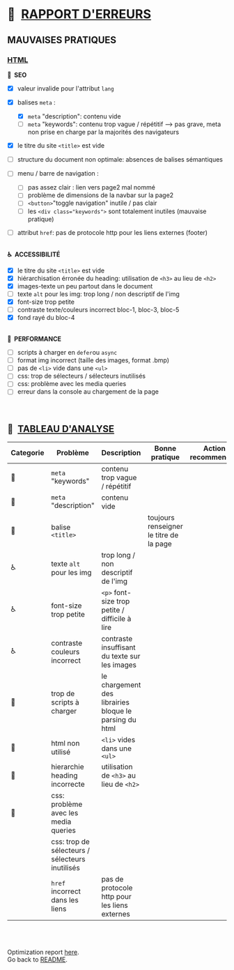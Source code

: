 # :memo:&nbsp; <ins>RAPPORT D'ERREURS</ins>

## MAUVAISES PRATIQUES

### <ins>HTML</ins>

**:mag_right:&nbsp; SEO**

- [x] valeur invalide pour l'attribut `lang`
- [x] balises `meta` :

  - [x] `meta` "description": contenu vide
  - [ ] `meta` "keywords": contenu trop vague / répétitif --> pas grave, meta non prise en charge par la majorités des navigateurs

- [x] le titre du site `<title>` est vide
- [ ] structure du document non optimale: absences de balises sémantiques
- [ ] menu / barre de navigation :
  - [ ] pas assez clair : lien vers page2 mal nommé
  - [ ] problème de dimensions de la navbar sur la page2
  - [ ] `<button>`"toggle navigation" inutile / pas clair
  - [ ] les `<div class="keywords">` sont totalement inutiles (mauvaise pratique)
- [ ] attribut `href`: pas de protocole http pour les liens externes (footer)
      <br></br>

**:wheelchair:&nbsp; ACCESSIBILITÉ**

- [x] le titre du site `<title>` est vide
- [x] hiérarchisation érronée du heading: utilisation de `<h3>` au lieu de `<h2>`
- [x] images-texte un peu partout dans le document
- [ ] texte `alt` pour les img: trop long / non descriptif de l'img
- [x] font-size trop petite
- [ ] contraste texte/couleurs incorrect bloc-1, bloc-3, bloc-5
- [x] fond rayé du bloc-4
      <br></br>

**:rocket:&nbsp; PERFORMANCE**

- [ ] scripts à charger en `defer`ou `async`
- [ ] format img incorrect (taille des images, format .bmp)
- [ ] pas de `<li>` vide dans une `<ul>`
- [ ] css: trop de sélecteurs / sélecteurs inutilisés
- [ ] css: problème avec les media queries
- [ ] erreur dans la console au chargement de la page  
       <br></br>

## :ledger:&nbsp; <ins>TABLEAU D'ANALYSE</ins>

| Categorie    | Problème                                        | Description                                            | Bonne pratique                          | Action recommendée |
| ------------ | ----------------------------------------------- | ------------------------------------------------------ | --------------------------------------- | ------------------ |
| :mag_right:  | `meta` "keywords"                               | contenu trop vague / répétitif                         |
| :mag_right:  | `meta` "description"                            | contenu vide                                           |
| :mag_right:  | balise `<title>`                                |                                                        | toujours renseigner le titre de la page |
| :wheelchair: | texte `alt` pour les img                        | trop long / non descriptif de l'img                    |
| :wheelchair: | font-size trop petite                           | `<p>` font-size trop petite / difficile à lire         |
| :wheelchair: | contraste couleurs incorrect                    | contraste insuffisant du texte sur les images          |
| :rocket:     | trop de scripts à charger                       | le chargement des librairies bloque le parsing du html |
| :rocket:     | html non utilisé                                | `<li>` vides dans une `<ul>`                           |
| :rocket:     | hierarchie heading incorrecte                   | utilisation de `<h3>` au lieu de `<h2>`                |
| :rocket:     | css: problème avec les media queries            |
|              | css: trop de sélecteurs / sélecteurs inutilisés |
|              | `href` incorrect dans les liens                 | pas de protocole http pour les liens externes          |

<br></br>

Optimization report [here](OPTIMIZATION-REPORT.md).  
Go back to [README](../README.md).
